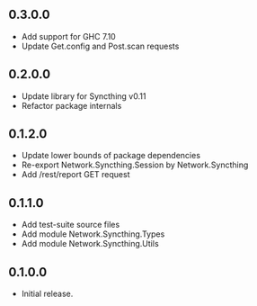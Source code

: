 0.3.0.0
-------
* Add support for GHC 7.10
* Update Get.config and Post.scan requests

0.2.0.0
-------
* Update library for Syncthing v0.11
* Refactor package internals

0.1.2.0
-------
* Update lower bounds of package dependencies 
* Re-export Network.Syncthing.Session by Network.Syncthing
* Add /rest/report GET request

0.1.1.0
-------
* Add test-suite source files
* Add module Network.Syncthing.Types
* Add module Network.Syncthing.Utils

0.1.0.0
-------
* Initial release.

